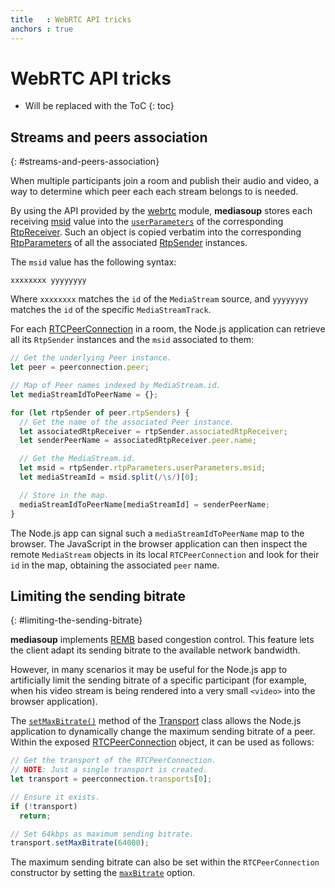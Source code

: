 ```yaml
---
title   : WebRTC API tricks
anchors : true
---
```



# WebRTC API tricks

* Will be replaced with the ToC
{: toc}


## Streams and peers association
{: #streams-and-peers-association}

When multiple participants join a room and publish their audio and video, a way to determine which peer each each stream belongs to is needed.

By using the API provided by the [webrtc](/api/#webrtc) module, **mediasoup** stores each receiving [msid](https://tools.ietf.org/html/draft-ietf-mmusic-msid) value into the [`userParameters`](/api/#RtpDictionaries-RtpParameters) of the corresponding [RtpReceiver](/api/#RtpReceiver). Such an object is copied verbatim into the corresponding [RtpParameters](/api/#RtpDictionaries-RtpParameters) of all the associated [RtpSender](/api/#RtpSender) instances.

The `msid` value has the following syntax:

```
xxxxxxxx yyyyyyyy
```

Where `xxxxxxxx` matches the `id` of the `MediaStream` source, and `yyyyyyyy` matches the `id` of the specific `MediaStreamTrack`.

For each [RTCPeerConnection](/api#webrtc-RTCPeerConnection) in a room, the Node.js application can retrieve all its `RtpSender` instances and the `msid` associated to them:

```javascript
// Get the underlying Peer instance.
let peer = peerconnection.peer;

// Map of Peer names indexed by MediaStream.id.
let mediaStreamIdToPeerName = {};

for (let rtpSender of peer.rtpSenders) {
  // Get the name of the associated Peer instance.
  let associatedRtpReceiver = rtpSender.associatedRtpReceiver;
  let senderPeerName = associatedRtpReceiver.peer.name;

  // Get the MediaStream.id.
  let msid = rtpSender.rtpParameters.userParameters.msid;
  let mediaStreamId = msid.split(/\s/)[0];

  // Store in the map.
  mediaStreamIdToPeerName[mediaStreamId] = senderPeerName;
}
```

The Node.js app can signal such a `mediaStreamIdToPeerName` map to the browser. The JavaScript in the browser application can then inspect the remote `MediaStream` objects in its local `RTCPeerConnection` and look for their `id` in the map, obtaining the associated `peer` name.


## Limiting the sending bitrate
{: #limiting-the-sending-bitrate}

**mediasoup** implements [REMB](https://tools.ietf.org/html/draft-alvestrand-rmcat-remb) based congestion control. This feature lets the client adapt its sending bitrate to the available network bandwidth.

However, in many scenarios it may be useful for the Node.js app to artificially limit the sending bitrate of a specific participant (for example, when his video stream is being rendered into a very small `<video>` into the browser application).

The [`setMaxBitrate()`](/api/#transport-setMaxBitrate) method of the [Transport](/api/#Transport) class allows the Node.js application to dynamically change the maximum sending bitrate of a peer. Within the exposed [RTCPeerConnection](/api/#RTCPeerConnection) object, it can be used as follows:

```javascript
// Get the transport of the RTCPeerConnection.
// NOTE: Just a single transport is created.
let transport = peerconnection.transports[0];

// Ensure it exists.
if (!transport)
  return;

// Set 64kbps as maximum sending bitrate.
transport.setMaxBitrate(64000);
```

The maximum sending bitrate can also be set within the `RTCPeerConnection` constructor by setting the [`maxBitrate`](/api/#webrtc-RTCPeerConnection-RTCPeerConnectionOptions) option.
